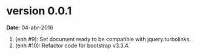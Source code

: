 version 0.0.1
=============
**Date:** 04-abr-2016

1. (enh #9): Set document ready to be compatible with jquery.turbolinks.
2. (enh #10): Refactor code for bootstrap v3.3.4.

